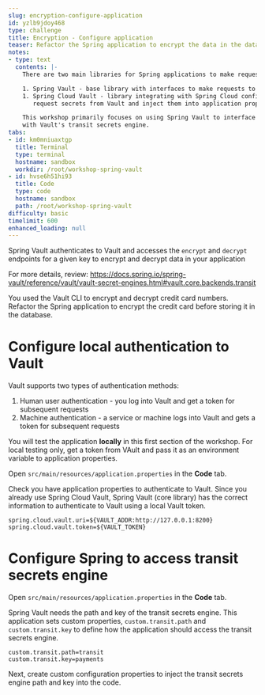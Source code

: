 ```yaml
---
slug: encryption-configure-application
id: yzlb9jdoy468
type: challenge
title: Encryption - Configure application
teaser: Refactor the Spring application to encrypt the data in the database
notes:
- type: text
  contents: |-
    There are two main libraries for Spring applications to make requests to Vault.

    1. Spring Vault - base library with interfaces to make requests to the Vault API.
    1. Spring Cloud Vault - library integrating with Spring Cloud configuration to automatically
       request secrets from Vault and inject them into application properties.

    This workshop primarily focuses on using Spring Vault to interface
    with Vault's transit secrets engine.
tabs:
- id: km0mniuaxtgp
  title: Terminal
  type: terminal
  hostname: sandbox
  workdir: /root/workshop-spring-vault
- id: hvse6h51hi93
  title: Code
  type: code
  hostname: sandbox
  path: /root/workshop-spring-vault
difficulty: basic
timelimit: 600
enhanced_loading: null
---
```


Spring Vault authenticates to Vault and accesses the `encrypt` and `decrypt` endpoints
for a given key to encrypt and decrypt data in your application

For more details, review: https://docs.spring.io/spring-vault/reference/vault/vault-secret-engines.html#vault.core.backends.transit

You used the Vault CLI to encrypt and decrypt credit card numbers. Refactor the Spring application
to encrypt the credit card before storing it in the database.

Configure local authentication to Vault
===

Vault supports two types of authentication methods:

1. Human user authentication - you log into Vault and get a token for subsequent requests
2. Machine authentication - a service or machine logs into Vault and gets a token for subsequent requests

You will test the application **locally** in this first section of the workshop.
For local testing only, get a token from VAult and pass it as an environment
variable to application properties.

Open `src/main/resources/application.properties` in the **Code** tab.

Check you have application properties to authenticate to Vault. Since you already use Spring Cloud Vault,
Spring Vault (core library) has the correct information to authenticate to Vault using a local Vault token.

```java,nocopy
spring.cloud.vault.uri=${VAULT_ADDR:http://127.0.0.1:8200}
spring.cloud.vault.token=${VAULT_TOKEN}
```

Configure Spring to access transit secrets engine
===

Open `src/main/resources/application.properties` in the **Code** tab.

Spring Vault needs the path and key of the transit secrets engine.
This application sets custom properties, `custom.transit.path` and `custom.transit.key`
to define how the application should access the transit secrets engine.

```java,nocopy
custom.transit.path=transit
custom.transit.key=payments
```

Next, create custom configuration properties to inject the transit secrets engine
path and key into the code.
